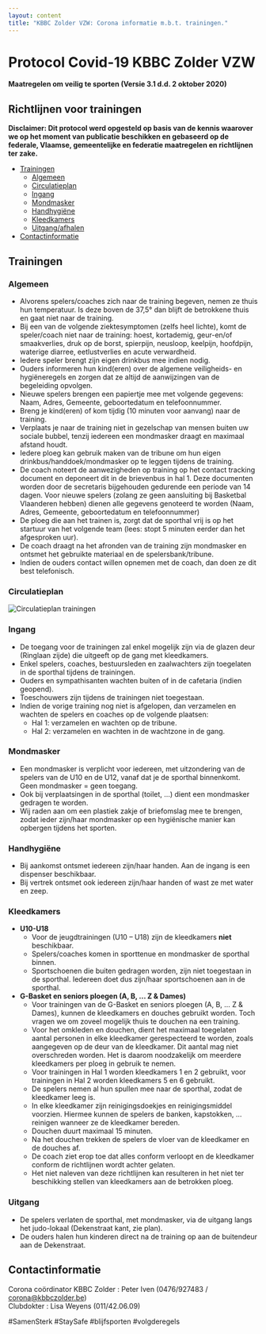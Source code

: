 ```yaml
---
layout: content
title: "KBBC Zolder VZW: Corona informatie m.b.t. trainingen."
---
```


# Protocol Covid-19 KBBC Zolder VZW
**Maatregelen om veilig te sporten (Versie 3.1 d.d. 2 oktober 2020)**
## Richtlijnen voor trainingen  

**Disclaimer: Dit protocol werd opgesteld op basis van de kennis waarover we op het moment van publicatie beschikken en gebaseerd op de federale, Vlaamse, gemeentelijke en federatie maatregelen en richtlijnen ter zake.**  

- [Trainingen](#trainingen)
  - [Algemeen](#algemeen)
  - [Circulatieplan](#circulatieplan)
  - [Ingang](#ingang)
  - [Mondmasker](#mondmasker)
  - [Handhygiëne](#handhygiene)
  - [Kleedkamers](#kleedkamers)
  - [Uitgang/afhalen](#uitgang)
- [Contactinformatie](#contactinformatie)  
    
## Trainingen
### Algemeen
  -	Alvorens spelers/coaches zich naar de training begeven, nemen ze thuis hun temperatuur. Is deze boven de 37,5° dan blijft de betrokkene thuis en gaat niet naar de training. 
  - Bij een van de volgende ziektesymptomen (zelfs heel lichte), komt de speler/coach niet naar de training: hoest, kortademig, geur-en/of smaakverlies, druk op de borst, spierpijn, neusloop, keelpijn, hoofdpijn, waterige diarree, eetlustverlies en acute verwardheid.  
  - Iedere speler brengt zijn eigen drinkbus mee indien nodig.  
  - Ouders informeren hun kind(eren) over de algemene veiligheids- en hygiëneregels en zorgen dat ze altijd de aanwijzingen van de begeleiding opvolgen.  
  - Nieuwe spelers brengen een papiertje mee met volgende gegevens: Naam, Adres, Gemeente, geboortedatum en telefoonnummer.  
  - Breng je kind(eren) of kom tijdig (10 minuten voor aanvang) naar de training.  
  - Verplaats je naar de training niet in gezelschap van mensen buiten uw sociale bubbel, tenzij iedereen een mondmasker draagt en maximaal afstand houdt.  
  - Iedere ploeg kan gebruik maken van de tribune om hun eigen drinkbus/handdoek/mondmasker op te leggen tijdens de training.  
  - De coach noteert de aanwezigheden op training op het contact tracking document  en deponeert dit in de brievenbus in hal 1. Deze documenten worden door de secretaris bijgehouden gedurende een periode van 14 dagen. Voor nieuwe spelers (zolang ze geen aansluiting bij Basketbal Vlaanderen hebben) dienen alle gegevens genoteerd te worden (Naam, Adres, Gemeente, geboortedatum en telefoonnummer)  
  - De ploeg die aan het trainen is, zorgt dat de sporthal vrij is op het startuur van het volgende team (lees: stopt 5 minuten eerder dan het afgesproken uur).
  - De coach draagt na het afronden van de training zijn mondmasker en ontsmet het gebruikte materiaal en de spelersbank/tribune.  
  - Indien de ouders contact willen opnemen met de coach, dan doen ze dit best telefonisch.  

### Circulatieplan
![Circulatieplan trainingen](/news/img/trainingcirculatie.jpg)

### Ingang
  - De toegang voor de trainingen zal enkel mogelijk zijn via de glazen deur (Ringlaan zijde) die uitgeeft op de gang met kleedkamers.  
  - Enkel spelers, coaches, bestuursleden en zaalwachters zijn toegelaten in de sporthal tijdens de trainingen.  
  - Ouders en sympathisanten wachten buiten of in de cafetaria (indien geopend).  
  - Toeschouwers zijn tijdens de trainingen niet toegestaan.  
  - Indien de vorige training nog niet is afgelopen, dan verzamelen en wachten de spelers en coaches op de volgende plaatsen:
    - Hal 1: verzamelen en wachten op de tribune.
    - Hal 2: verzamelen en wachten in de wachtzone in de gang.
  
### Mondmasker  
  - Een mondmasker is verplicht voor iedereen, met uitzondering van de spelers van de U10 en de U12, vanaf dat je de sporthal binnenkomt. Geen mondmasker = geen toegang.  
  - Ook bij verplaatsingen in de sporthal (toilet, …) dient een mondmasker gedragen te worden.  
  - Wij raden aan om een plastiek zakje of briefomslag mee te brengen, zodat ieder zijn/haar mondmasker op een hygiënische manier kan opbergen tijdens het sporten.  

### Handhygiëne
  - Bij aankomst ontsmet iedereen zijn/haar handen. Aan de ingang is een dispenser beschikbaar.  
  - Bij vertrek ontsmet ook iedereen zijn/haar handen of wast ze met water en zeep.  
  
### Kleedkamers  
  - **U10-U18**  
     - Voor de jeugdtrainingen (U10 – U18) zijn de kleedkamers **niet** beschikbaar.  
     - Spelers/coaches komen in sporttenue en mondmasker de sporthal binnen.  
     - Sportschoenen die buiten gedragen worden, zijn niet toegestaan in de sporthal. Iedereen doet dus zijn/haar sportschoenen aan in de sporthal.  
  - **G-Basket en seniors ploegen (A, B, ... Z & Dames)**  
     - Voor trainingen van de G-Basket en seniors ploegen (A, B, … Z & Dames), kunnen de kleedkamers en douches gebruikt worden. Toch vragen we om zoveel mogelijk thuis te douchen na een training.  
     - Voor het omkleden en douchen, dient het maximaal toegelaten aantal personen in elke kleedkamer gerespecteerd te worden, zoals aangegeven op de deur van de kleedkamer. Dit aantal mag niet overschreden worden. Het is daarom noodzakelijk om meerdere kleedkamers per ploeg in gebruik te nemen.  
     - Voor trainingen in Hal 1 worden kleedkamers 1 en 2 gebruikt, voor trainingen in Hal 2 worden kleedkamers 5 en 6 gebruikt.  
     - De spelers nemen al hun spullen mee naar de sporthal, zodat de kleedkamer leeg is.  
     - In elke kleedkamer zijn reinigingsdoekjes en reinigingsmiddel voorzien. Hiermee kunnen de spelers de banken, kapstokken, … reinigen wanneer ze de kleedkamer bereden.  
     - Douchen duurt maximaal 15 minuten.  
     - Na het douchen trekken de spelers de vloer van de kleedkamer en de douches af.  
     - De coach ziet erop toe dat alles conform verloopt en de kleedkamer conform de richtlijnen wordt achter gelaten.  
     - Het niet naleven van deze richtlijnen kan resulteren in het niet ter beschikking stellen van kleedkamers aan de betrokken ploeg.  
     
### Uitgang
   - De spelers verlaten de sporthal, met mondmasker, via de uitgang langs het judo-lokaal (Dekenstraat kant, zie plan).  
   - De ouders halen hun kinderen direct na de training op aan de buitendeur aan de Dekenstraat.  

## Contactinformatie
Corona coördinator KBBC Zolder : Peter Iven (0476/927483 / corona@kbbczolder.be)  
Clubdokter : Lisa Weyens (011/42.06.09) 

#SamenSterk #StaySafe #blijfsporten #volgderegels  
